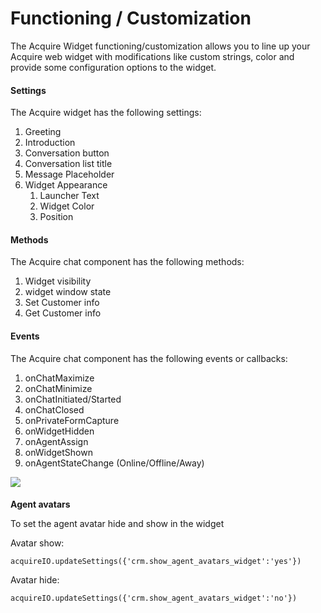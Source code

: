 # Functioning / Customization

The Acquire Widget functioning/customization allows you to line up your Acquire web widget with modifications like custom strings, color and provide some configuration options to the widget.

#### Settings

The Acquire widget has the following settings:

1. Greeting
2. Introduction
3. Conversation button
4. Conversation list title
5. Message Placeholder
6. Widget Appearance
   1. Launcher Text
   2. Widget Color
   3. Position

#### Methods

The Acquire chat component has the following methods:

1. Widget visibility
2. widget window state
3. Set Customer info
4. Get Customer info

#### Events

The Acquire chat component has the following events or callbacks:

1. onChatMaximize
2. onChatMinimize
3. onChatInitiated/Started
4. onChatClosed
5. onPrivateFormCapture
6. onWidgetHidden
7. onAgentAssign
8. onWidgetShown
9. onAgentStateChange \(Online/Offline/Away\)

![](https://files.readme.io/07e3de5-WidgetCustom.png)

####       

**Agent avatars**

To set the agent avatar hide and show in the widget

Avatar show:

```text
acquireIO.updateSettings({'crm.show_agent_avatars_widget':'yes'})        
```

Avatar hide:

```text
acquireIO.updateSettings({'crm.show_agent_avatars_widget':'no'})
```

